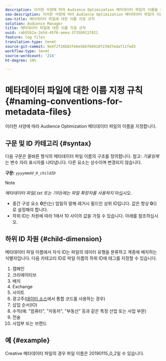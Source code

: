```yaml
---
description: 이러한 사양에 따라 Audience Optimization 메타데이터 파일의 이름을 지정합니다.
seo-description: 이러한 사양에 따라 Audience Optimization 메타데이터 파일의 이름을 지정합니다.
seo-title: 메타데이터 파일에 대한 이름 지정 규칙
solution: Audience Manager
title: 메타데이터 파일에 대한 이름 지정 규칙
uuid: cab55b2a-2e54-45f6-aeea-3735b911f821
feature: log files
translation-type: tm+mt
source-git-commit: 9e4f2f26b83fe6e5b6f669107239d7edaf11fed3
workflow-type: tm+mt
source-wordcount: '214'
ht-degree: 10%

---
```



# 메타데이터 파일에 대한 이름 지정 규칙{#naming-conventions-for-metadata-files}

이러한 사양에 따라 Audience Optimization 메타데이터 파일의 이름을 지정합니다.

## 구문 및 ID 카테고리 {#syntax}

다음 구문은 올바른 형식의 메타데이터 파일 이름의 구조를 정의합니다. 참고: *기울임체*&#x200B;는 변수 자리 표시자를 나타냅니다. 다른 요소는 상수이며 변경되지 않습니다.

**구문:** *`yyyymmdd_0_childID`*

>[!NOTE]
>
>*메타데이터 파일(.txt 또는 기타)에는 파일 확장자를 사용하지* 마십시오.

<!--In the name syntax, you'll notice a parent ID variable. Don't confuse it with the parent ID used in the [metadata file contents](../../../reporting/audience-optimization-reports/metadata-files-intro/metadata-file-contents.md). These 2 variables seem similar, but they represent different things:-->

* 중간 구성 요소 **0**&#x200B;은(는) 엄밀히 말해 레거시 필드인 상위 ID입니다. 값은 항상 **0**&#x200B;으로 설정해야 합니다.
* 하위 ID는 차원에 따라 1에서 10 사이의 값을 가질 수 있습니다. 아래를 참조하십시오.

## 하위 ID 차원 {#child-dimension}

메타데이터 파일 이름에서 자식 ID는 파일의 데이터 유형을 분류하고 계층에 배치하는 식별자입니다. 다음 카테고리 ID로 파일 이름의 하위 ID에 태그를 지정할 수 있습니다.

1. 캠페인
1. 크리에이티브
1. 배치
1. Exchange
1. 사이트
1. 광고주([데이터 소스](../../../features/manage-datasources.md#details)에서 통합 코드를 사용하는 경우)
1. 삽입 순서(IO)
1. 수직(예: &quot;컴퓨터&quot;, &quot;자동차&quot;, &quot;부동산&quot; 등과 같은 특정 산업 또는 사업 부문)
1. 전술
1. 사업부 또는 브랜드

## 예 {#example}

Creative 메타데이터 파일의 경우 파일 이름은 20190115_0_2일 수 있습니다.

<!--Let's take a look at how you would use these IDs in a metadata file name. As an example, say your data file consists of campaign creatives. In this case, the campaign is a parent object and the creatives are child objects because they belong to, or are contained by, the campaign. As a result, you'd choose the following IDs for the metadata file name:

* Parent ID: `1` 
* Child ID: `2`

Your metadata file name would look like this: `20150827_1_2`

Sometimes, you might have data that does not belong to a parent object. Whenever this is the case, select ID 0 for the parent ID. In this case, your file title would look like this: `20150827_0_2`. -->
